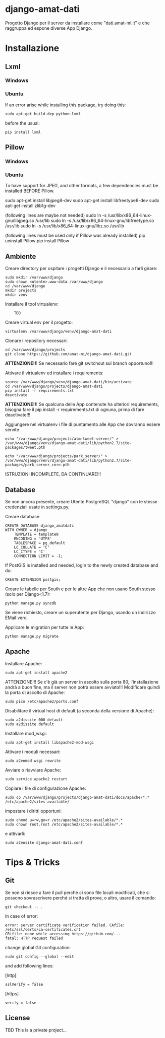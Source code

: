 # django-amat-dati

Progetto Django per il server da installare come "dati.amat-mi.it" e che raggruppa ed espone diverse App Django.

# Installazione

## Lxml

### Windows

### Ubuntu

If an error arise while installing this package, try doing this:

    sudo apt-get build-dep python-lxml
    
before the usual:

    pip install lxml

## Pillow

### Windows

### Ubuntu

To have support for JPEG, and other formats, a few dependencies must be installed BEFORE Pillow.

sudo apt-get install libjpeg8-dev
sudo apt-get install libfreetype6-dev
sudo apt-get install zlib1g-dev

(following lines are maybe not needed)
sudo ln -s /usr/lib/x86_64-linux-gnu/libjpeg.so /usr/lib
sudo ln -s /usr/lib/x86_64-linux-gnu/libfreetype.so /usr/lib
sudo ln -s /usr/lib/x86_64-linux-gnu/libz.so /usr/lib

(following lines must be used only if Pillow was already installed)
pip uninstall Pillow
pip install Pillow

## Ambiente

Creare directory per ospitare i progetti Django e il necessario a farli girare:

    sudo mkdir /var/www/django
    sudo chown <utente>.www-data /var/www/django 
    cd /var/www/django    
    mkdir projects
    mkdir venv
	    
Installare il tool virtualenv:
		
		TBD
		
Creare virtual env per il progetto:
	
    virtualenv /var/www/django/venv/django-amat-dati
		
Clonare i repository necessari:

    cd /var/www/django/projects
    git clone https://github.com/amat-mi/django-amat-dati.git
    
__ATTENZIONE!!!__ Se necessario fare git switchout sul branch opportuno!!!

Attivare il virtualenv ed installare i requirements:

    source /var/www/django/venv/django-amat-dati/bin/activate
    cd /var/www/django/projects/django-amat-dati
    pip install -r requirements.txt
    deactivate

__ATTENZIONE!!!__ Se qualcuna delle App contenute ha ulteriori requirements, bisogna fare il pip install -r requirements.txt
di ognuna, prima di fare deactivate!!!
    
Aggiungere nel virtualenv i file di puntamento alle App che dovranno essere servite

    echo "/var/www/django/projects/atm-tweet-server/" > /var/www/django/venv/django-amat-dati/lib/python2.7/site-packages/tweet.pth
    
    echo "/var/www/django/projects/park_server/" > /var/www/django/venv/django-amat-dati/lib/python2.7/site-packages/park_server_core.pth
            
ISTRUZIONI INCOMPLETE, DA CONTINUARE!!!

## Database

Se non ancora presente, creare Utente PostgreSQL "django" con le stesse credenziali usate in settings.py.

Creare database:

    CREATE DATABASE django_amatdati
    WITH OWNER = django
        TEMPLATE = template0
        ENCODING = 'UTF8'
        TABLESPACE = pg_default
        LC_COLLATE = 'C'
        LC_CTYPE = 'C'
        CONNECTION LIMIT = -1;

If PostGIS is installed and needed, login to the newly created database and do:
	          
    CREATE EXTENSION postgis;
       
Creare le tabelle per South e per le altre App che non usano South stesso (solo per Django<1.7):

    python manage.py syncdb
    
Se viene richiesto, creare un superutente per Django, usando un indirizzo EMail vero.

Applicare le migration per tutte le App:

    python manage.py migrate
    
## Apache

Installare Apache:

    sudo apt-get install apache2

ATTENZIONE!!! Se c'è già un server in ascolto sulla porta 80, 
	l'installazione andrà a buon fine, ma il server non potrà essere avviato!!!
	Modificare quindi la porta di ascolto di Apache:
	
    sudo pico /etc/apache2/ports.conf
 
Disabilitare il virtual host di default (a seconda della versione di Apache):

    sudo a2dissite 000-default
    sudo a2dissite default

Installare mod_wsgi:

    sudo apt-get install libapache2-mod-wsgi

Attivare i moduli necessari:

    sudo a2enmod wsgi rewrite
    
Avviare o riavviare Apache:

    sudo service apache2 restart

Copiare i file di configurazione Apache:

    sudo cp /var/www/django/projects/django-amat-dati/docs/apache/*.* /etc/apache2/sites-available/
    
impostare i diritti opportuni:

    sudo chmod u=rw,go=r /etc/apache2/sites-available/*.*
    sudo chown root.root /etc/apache2/sites-available/*.*
    
e attivarli:
	
    sudo a2ensite django-amat-dati.conf

# Tips & Tricks

## Git

Se non si riesce a fare il pull perché ci sono file locali modificati, che si possono sovrascrivere
perché si tratta di prove, o altro, usare il comando:

    git checkout -- .

In case of error:

    error: server certificate verification failed. CAfile: /etc/ssl/certs/ca-certificates.crt 
    CRLfile: none while accessing https://github.com/...
    fatal: HTTP request failed

change global Git configuration:

    sudo git config --global --edit

and add following lines:

  [http]

	sslVerify = false

  [https]

	verify = false

## License

TBD
This is a private project...
